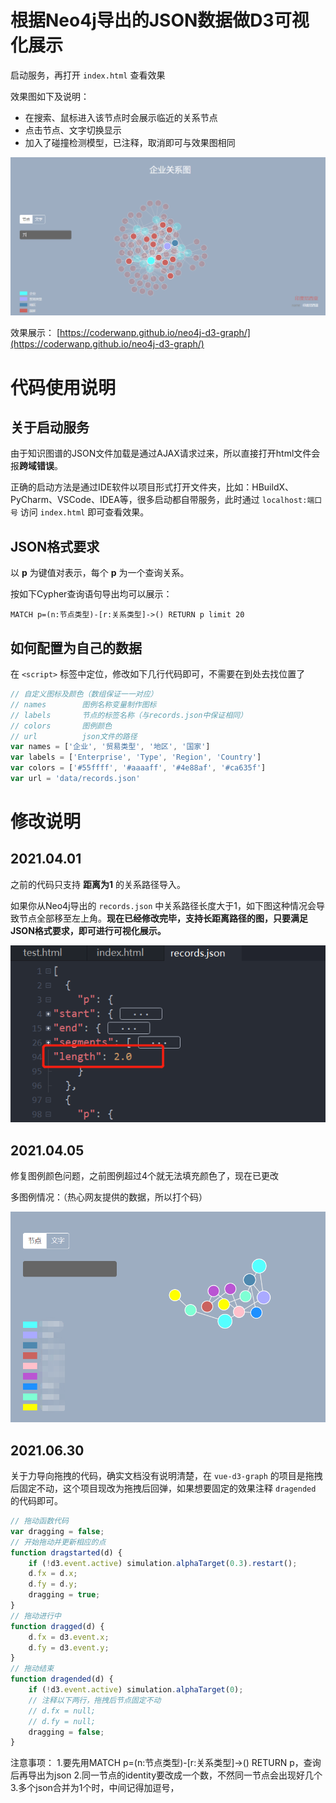 # 根据Neo4j导出的JSON数据做D3可视化展示

启动服务，再打开 `index.html` 查看效果

效果图如下及说明：

- 在搜索、鼠标进入该节点时会展示临近的关系节点
- 点击节点、文字切换显示
- 加入了碰撞检测模型，已注释，取消即可与效果图相同

![效果图](img/pic.png)

效果展示：
[https://coderwanp.github.io/neo4j-d3-graph/](https://coderwanp.github.io/neo4j-d3-graph/)

# 代码使用说明

## 关于启动服务

由于知识图谱的JSON文件加载是通过AJAX请求过来，所以直接打开html文件会报**跨域错误**。

正确的启动方法是通过IDE软件以项目形式打开文件夹，比如：HBuildX、PyCharm、VSCode、IDEA等，很多启动都自带服务，此时通过 `localhost:端口号` 访问 `index.html` 即可查看效果。

## JSON格式要求

以 **p** 为键值对表示，每个 **p** 为一个查询关系。

按如下Cypher查询语句导出均可以展示：

```cypher
MATCH p=(n:节点类型)-[r:关系类型]->() RETURN p limit 20
```

## 如何配置为自己的数据

在 `<script>` 标签中定位，修改如下几行代码即可，不需要在到处去找位置了

```js
// 自定义图标及颜色（数组保证一一对应）
// names		图例名称变量制作图标
// labels		节点的标签名称（与records.json中保证相同）
// colors		图例颜色
// url 			json文件的路径
var names = ['企业', '贸易类型', '地区', '国家']
var labels = ['Enterprise', 'Type', 'Region', 'Country']
var colors = ['#55ffff', '#aaaaff', '#4e88af', '#ca635f']
var url = 'data/records.json'
```

# 修改说明

## 2021.04.01

之前的代码只支持 **距离为1** 的关系路径导入。

如果你从Neo4j导出的 `records.json` 中关系路径长度大于1，如下图这种情况会导致节点全部移至左上角。**现在已经修改完毕，支持长距离路径的图，只要满足JSON格式要求，即可进行可视化展示。**

![image-20210401170404874](img/json.png)

## 2021.04.05

修复图例颜色问题，之前图例超过4个就无法填充颜色了，现在已更改

多图例情况：（热心网友提供的数据，所以打个码）

![多图例情况](./img/多图例情况.png)

## 2021.06.30

关于力导向拖拽的代码，确实文档没有说明清楚，在 `vue-d3-graph` 的项目是拖拽后固定不动，这个项目现改为拖拽后回弹，如果想要固定的效果注释 `dragended` 的代码即可。

```js
// 拖动函数代码
var dragging = false;
// 开始拖动并更新相应的点
function dragstarted(d) {
    if (!d3.event.active) simulation.alphaTarget(0.3).restart();
    d.fx = d.x;
    d.fy = d.y;
    dragging = true;
}
// 拖动进行中
function dragged(d) {
    d.fx = d3.event.x;
    d.fy = d3.event.y;
}
// 拖动结束
function dragended(d) {
    if (!d3.event.active) simulation.alphaTarget(0);
    // 注释以下两行，拖拽后节点固定不动
    // d.fx = null;
    // d.fy = null;
    dragging = false;
}
```
注意事项：
1.要先用MATCH p=(n:节点类型)-[r:关系类型]->() RETURN p，查询后再导出为json
2.同一节点的identity要改成一个数，不然同一节点会出现好几个
3.多个json合并为1个时，中间记得加逗号，